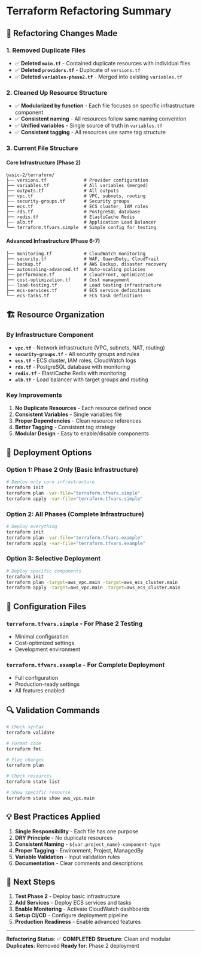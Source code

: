 # Terraform Refactoring Summary

## 🔧 **Refactoring Changes Made**

### **1. Removed Duplicate Files**
- ✅ **Deleted `main.tf`** - Contained duplicate resources with individual files
- ✅ **Deleted `providers.tf`** - Duplicate of `versions.tf`
- ✅ **Deleted `variables-phase2.tf`** - Merged into existing `variables.tf`

### **2. Cleaned Up Resource Structure**
- ✅ **Modularized by function** - Each file focuses on specific infrastructure component
- ✅ **Consistent naming** - All resources follow same naming convention
- ✅ **Unified variables** - Single source of truth in `variables.tf`
- ✅ **Consistent tagging** - All resources use same tag structure

### **3. Current File Structure**

#### **Core Infrastructure (Phase 2)**
```
basic-2/terraform/
├── versions.tf              # Provider configuration
├── variables.tf             # All variables (merged)
├── outputs.tf               # All outputs
├── vpc.tf                   # VPC, subnets, routing
├── security-groups.tf       # Security groups
├── ecs.tf                   # ECS cluster, IAM roles
├── rds.tf                   # PostgreSQL database
├── redis.tf                 # ElastiCache Redis
├── alb.tf                   # Application Load Balancer
└── terraform.tfvars.simple  # Simple config for testing
```

#### **Advanced Infrastructure (Phase 6-7)**
```
├── monitoring.tf            # CloudWatch monitoring
├── security.tf              # WAF, GuardDuty, CloudTrail
├── backup.tf                # AWS Backup, disaster recovery
├── autoscaling-advanced.tf  # Auto-scaling policies
├── performance.tf           # CloudFront, optimization
├── cost-optimization.tf     # Cost management
├── load-testing.tf          # Load testing infrastructure
├── ecs-services.tf          # ECS service definitions
└── ecs-tasks.tf             # ECS task definitions
```

## 🏗️ **Resource Organization**

### **By Infrastructure Component**
- **`vpc.tf`** - Network infrastructure (VPC, subnets, NAT, routing)
- **`security-groups.tf`** - All security groups and rules
- **`ecs.tf`** - ECS cluster, IAM roles, CloudWatch logs
- **`rds.tf`** - PostgreSQL database with monitoring
- **`redis.tf`** - ElastiCache Redis with monitoring
- **`alb.tf`** - Load balancer with target groups and routing

### **Key Improvements**
1. **No Duplicate Resources** - Each resource defined once
2. **Consistent Variables** - Single variables file
3. **Proper Dependencies** - Clean resource references
4. **Better Tagging** - Consistent tag strategy
5. **Modular Design** - Easy to enable/disable components

## 🚀 **Deployment Options**

### **Option 1: Phase 2 Only (Basic Infrastructure)**
```bash
# Deploy only core infrastructure
terraform init
terraform plan -var-file="terraform.tfvars.simple"
terraform apply -var-file="terraform.tfvars.simple"
```

### **Option 2: All Phases (Complete Infrastructure)**
```bash
# Deploy everything
terraform init
terraform plan -var-file="terraform.tfvars.example"
terraform apply -var-file="terraform.tfvars.example"
```

### **Option 3: Selective Deployment**
```bash
# Deploy specific components
terraform init
terraform plan -target=aws_vpc.main -target=aws_ecs_cluster.main
terraform apply -target=aws_vpc.main -target=aws_ecs_cluster.main
```

## 📝 **Configuration Files**

### **`terraform.tfvars.simple`** - For Phase 2 Testing
- Minimal configuration
- Cost-optimized settings
- Development environment

### **`terraform.tfvars.example`** - For Complete Deployment
- Full configuration
- Production-ready settings
- All features enabled

## 🔍 **Validation Commands**

```bash
# Check syntax
terraform validate

# Format code
terraform fmt

# Plan changes
terraform plan

# Check resources
terraform state list

# Show specific resource
terraform state show aws_vpc.main
```

## 💡 **Best Practices Applied**

1. **Single Responsibility** - Each file has one purpose
2. **DRY Principle** - No duplicate resources
3. **Consistent Naming** - `${var.project_name}-component-type`
4. **Proper Tagging** - Environment, Project, ManagedBy
5. **Variable Validation** - Input validation rules
6. **Documentation** - Clear comments and descriptions

## 🎯 **Next Steps**

1. **Test Phase 2** - Deploy basic infrastructure
2. **Add Services** - Deploy ECS services and tasks
3. **Enable Monitoring** - Activate CloudWatch dashboards
4. **Setup CI/CD** - Configure deployment pipeline
5. **Production Readiness** - Enable advanced features

---

**Refactoring Status**: ✅ **COMPLETED**
**Structure**: Clean and modular
**Duplicates**: Removed
**Ready for**: Phase 2 deployment 